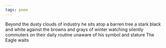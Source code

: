 ```yaml
---
tags: poem
---
```

Beyond the dusty clouds of industry 
he sits atop a barren tree 
a stark black and white against the browns and grays of winter
watching silently commuters on their daily routine 
unaware of his symbol and stature 
The Eagle waits